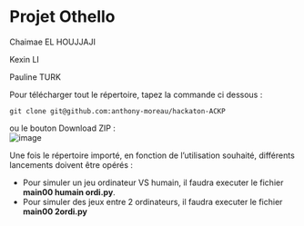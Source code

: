 # Projet Othello 

Chaimae EL HOUJJAJI 

Kexin LI 

Pauline TURK

Pour télécharger tout le répertoire, tapez la commande ci dessous :

```shell
git clone git@github.com:anthony-moreau/hackaton-ACKP
```

ou le bouton Download ZIP :  
![image](https://user-images.githubusercontent.com/90893697/143780706-44e62151-e6d6-4b14-ac81-d2612de44491.png)

Une fois le répertoire importé, en fonction de l’utilisation souhaité, différents lancements doivent être opérés :
* Pour simuler un jeu ordinateur VS humain, il faudra executer le fichier **main00 humain ordi.py**.
* Pour simuler des jeux entre 2 ordinateurs, il faudra executer le fichier **main00 2ordi.py**
